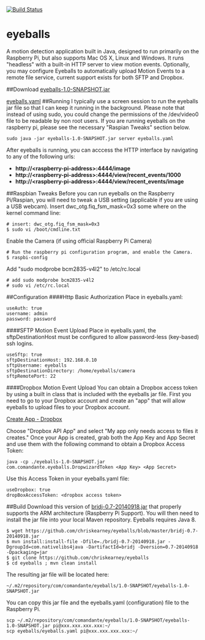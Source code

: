 [![Build Status](https://travis-ci.org/chriskearney/eyeballs.svg?branch=master)](https://travis-ci.org/chriskearney/eyeballs)
# eyeballs

A motion detection application built in Java, designed to run primarily on the Raspberry Pi, but also supports Mac OS X, Linux and Windows.  It runs "headless" with a built-in HTTP server to view motion events.  Optionally, you may configure Eyeballs to automatically upload Motion Events to a remote file service, current support exists for both SFTP and Dropbox.

##Download
[eyeballs-1.0-SNAPSHOT.jar](http://ktwit.net/eyeballs-1.0-SNAPSHOT.jar)

[eyeballs.yaml](https://raw.githubusercontent.com/chriskearney/eyeballs/master/eyeballs.yaml)
##Running
I typically use a screen session to run the eyeballs jar file so that I can keep it running in the background. Please note that instead of using sudo, you could change the permissions of the /dev/video0 file to be readable by non root users.  If you are running eyeballs on the raspberry pi, please see the necessary "Raspian Tweaks" section below.
```
sudo java -jar eyeballs-1.0-SNAPSHOT.jar server eyeballs.yaml
```
After eyeballs is running, you can acccess the HTTP interface by navigating to any of the following urls:
* **http://\<raspberry-pi-address\>:4444/image**
* **http://\<raspberry-pi-address\>:4444/view/recent_events/1000**
* **http://\<raspberry-pi-address\>:4444/view/recent_events/image**

##Raspbian Tweaks
Before you can run eyeballs on the Raspberry Pi/Raspian, you will need to tweak a USB setting (applicable if you are using a USB webcam).  Insert dwc_otg.fiq_fsm_mask=0x3 some where on the kernel command line:
```
# insert: dwc_otg.fiq_fsm_mask=0x3
$ sudo vi /boot/cmdline.txt
```
Enable the Camera (if using official Raspberry Pi Camera)
```
# Run the raspberry pi configuration program, and enable the Camera.
$ raspbi-config
```
Add "sudo modprobe bcm2835-v4l2" to /etc/rc.local
```
# add sudo modprobe bcm2835-v4l2
# sudo vi /etc/rc.local 
```

##Configuration
####Http Basic Authorization
Place in eyeballs.yaml:
```
useAuth: true
username: admin
password: password
```
####SFTP Motion Event Upload
Place in eyeballs.yaml, the sftpDestinationHost must be configured to allow password-less (key-based) ssh logins. 
```
useSftp: true
sftpDestinationHost: 192.168.0.10
sftpUsername: eyeballs
sftpDestinationDirectory: /home/eyeballs/camera
sftpRemotePort: 22
```

####Dropbox Motion Event Upload
You can obtain a Dropbox access token by using a built in class that is included with the eyeballs jar file.  First you need to go to your Dropbox account and create an "app" that will allow eyeballs to upload files to your Dropbox account.

[Create App - Dropbox](https://www.dropbox.com/developers-v1/apps/create)

Choose "Dropbox API App" and select "My app only needs access to files it creates."  Once your App is created, grab both the App Key and App Secret and use them with the following command to obtain a Dropbox Access Token:

```
java -cp ./eyeballs-1.0-SNAPSHOT.jar com.comandante.eyeballs.DropwizardToken <App Key> <App Secret>
```

Use this Access Token in your eyeballs.yaml file:
```
useDropbox: true
dropBoxAccessToken: <dropbox access token>
```

##Build
Download this version of [bridj-0.7-20140918.jar](https://github.com/chriskearney/eyeballs/blob/master/bridj-0.7-20140918.jar) that properly supports the ARM architecture (Raspberry Pi Support).  You will then need to install the jar file into your local Maven repository.  Eyeballs requires Java 8.

```
$ wget https://github.com/chriskearney/eyeballs/blob/master/bridj-0.7-20140918.jar
$ mvn install:install-file -Dfile=./bridj-0.7-20140918.jar -DgroupId=com.nativelibs4java -DartifactId=bridj -Dversion=0.7-20140918 -Dpackaging=jar
$ git clone https://github.com/chriskearney/eyeballs
$ cd eyeballs ; mvn clean install
```
The resulting jar file will be located here:
```
~/.m2/repository/com/comandante/eyeballs/1.0-SNAPSHOT/eyeballs-1.0-SNAPSHOT.jar
```
You can copy this jar file and the eyeballs.yaml (configuration) file to the Raspberry Pi.
```
scp ~/.m2/repository/com/comandante/eyeballs/1.0-SNAPSHOT/eyeballs-1.0-SNAPSHOT.jar pi@xxx.xxx.xxx.xxx:~/
scp eyeballs/eyeballs.yaml pi@xxx.xxx.xxx.xxx:~/
```


